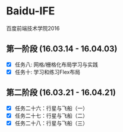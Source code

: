 # Baidu-IFE
百度前端技术学院2016

## 第一阶段 (16.03.14 - 16.04.03)

- [x]  任务八: 网格/栅格化布局学习与实践
- [x]  任务十: 学习和练习Flex布局

## 第二阶段 (16.03.21 - 16.04.21)

- [x]  任务二十六：行星与飞船（一）
- [x]  任务二十七：行星与飞船（二）
- [x]  任务二十八：行星与飞船（三）
